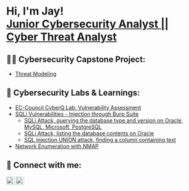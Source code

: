 <h1>Hi, I'm Jay! <br/><a href="https://www.linkedin.com/in/jayshrestha55/">Junior Cybersecurity Analyst || Cyber Threat Analyst</a></h1>

<h2>👨‍💻 Cybersecurity Capstone Project:</h2>

- [Threat Modeling](https://github.com/vipercipher/ThreatModelingProject)

<h2>🧪 Cybersecurity Labs & Learnings:</h2>

- [EC-Council CyberQ Lab: Vulnerability Assessment](https://github.com/vipercipher)
- [SQLi Vulnerabilities - Injection through Burp Suite](https://github.com/vipercipher)
    - [SQLi Attack, querying the database type and version on Oracle, MySQL, Microsoft, PostgreSQL](https://github.com/vipercipher/SQLiVuln/blob/main/README.md)
    - [SQLi Attack, listing the database contents on Oracle](https://github.com/vipercipher)
    - [SQL injection UNION attack, finding a column containing text](https://github.com/vipercipher)
- [Network Enumeration with NMAP](https://github.com/vipercipher)

<h2> 🤳 Connect with me:</h2>

[<img align="left" alt="JayShrestha | Twitter" width="22px" src="https://cdn.jsdelivr.net/npm/simple-icons@v3/icons/twitter.svg" />][twitter]
[<img align="left" alt="JayShrestha | LinkedIn" width="22px" src="https://cdn.jsdelivr.net/npm/simple-icons@v3/icons/linkedin.svg" />][linkedin]


[twitter]: https://twitter.com/jayson081
[linkedin]: https://linkedin.com/in/jayshrestha55

<!--
**Joatjay/Joatjay** is a ✨ _special_ ✨ repository because its `README.md` (this file) appears on your GitHub profile.

Here are some ideas to get you started:

- 🔭 I’m currently working on ...
- 🌱 I’m currently learning ...
- 👯 I’m looking to collaborate on ...
- 🤔 I’m looking for help with ...
- 💬 Ask me about ...
- 📫 How to reach me: ...
- 😄 Pronouns: ...
- ⚡ Fun fact: ...
-->
